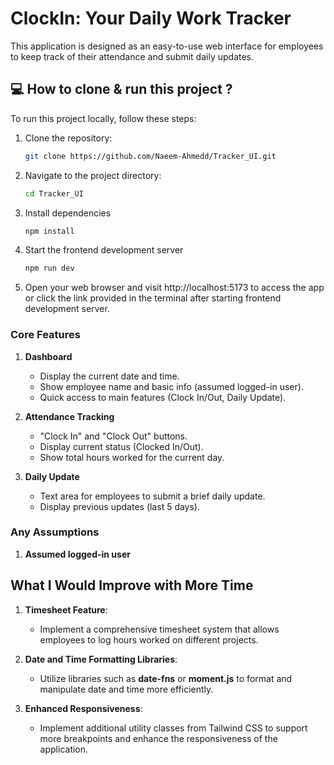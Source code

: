 # ClockIn: Your Daily Work Tracker

This application is designed as an easy-to-use web interface for employees to keep track of their attendance and submit daily updates.

## 💻 How to clone & run this project ?

To run this project locally, follow these steps:

1. Clone the repository:
   
   ```bash
   git clone https://github.com/Naeem-Ahmedd/Tracker_UI.git
   ```
2. Navigate to the project directory:
   
   ```bash
   cd Tracker_UI
   ```
3. Install dependencies
   
   ```bash 
   npm install
   ```
4. Start the frontend development server

    ```bash 
   npm run dev
   ```
5.  Open your web browser and visit http://localhost:5173 to access the app or click the link provided in the terminal after starting frontend development server.

### Core Features

1. **Dashboard**
   - Display the current date and time.
   - Show employee name and basic info (assumed logged-in user).
   - Quick access to main features (Clock In/Out, Daily Update).

2. **Attendance Tracking**
   - "Clock In" and "Clock Out" buttons.
   - Display current status (Clocked In/Out).
   - Show total hours worked for the current day.

3. **Daily Update**
   - Text area for employees to submit a brief daily update.
   - Display previous updates (last 5 days).

### Any Assumptions

1. **Assumed logged-in user**

## What I Would Improve with More Time

1. **Timesheet Feature**: 
   - Implement a comprehensive timesheet system that allows employees to log hours worked on different projects.

2.  **Date and Time Formatting Libraries**: 
    - Utilize libraries such as **date-fns** or **moment.js** to format and manipulate date and time more efficiently.

3.  **Enhanced Responsiveness**: 
    - Implement additional utility classes from Tailwind CSS to support more breakpoints and enhance the responsiveness of the application.
